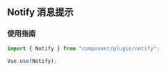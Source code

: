 ## Notify 消息提示
### 使用指南
``` javascript
import { Notify } from "component/plugin/notify";

Vue.use(Notify);
```